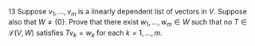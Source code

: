 13 Suppose $v_{1}, \ldots, v_{m}$ is a linearly dependent list of vectors in $V$. Suppose also that $W \neq\{0\}$. Prove that there exist $w_{1}, \ldots, w_{m} \in W$ such that no $T \in \mathcal{L}(V, W)$ satisfies $T v_{k}=w_{k}$ for each $k=1, \ldots, m$.
